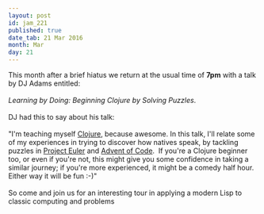 ```yaml
---
layout: post
id: jam_221
published: true
date_tab: 21 Mar 2016
month: Mar
day: 21
---
```

<div>
   This month after a brief hiatus we return at the usual
   time of <b>7pm</b> with a talk by DJ Adams
   entitled:<br>
   <br>
   <i>Learning by Doing: Beginning Clojure by Solving
   Puzzles</i>.
 </div>
 <div>
   <br>
   DJ had this to say about his talk:<br>
   <br>
   "I'm teaching myself <a href="http://clojure.org/"
   target="_self">Clojure</a>, because awesome. In this
   talk, I'll relate some of my experiences in trying to
   discover how natives speak, by tackling puzzles in
   <a href="https://projecteuler.net/" target=
   "_self">Project Euler</a> and <a href=
   "http://adventofcode.com/" target="_self">Advent of
   Code</a>.&nbsp; If you're a Clojure beginner too, or
   even if you're not, this might give you some confidence
   in taking a similar journey; if you're more
   experienced, it might be a comedy half hour. Either way
   it will be fun :-)"<br>
   <br>
   So come and join us for an interesting tour in applying
   a modern Lisp to classic computing and problems<br>
 </div>
